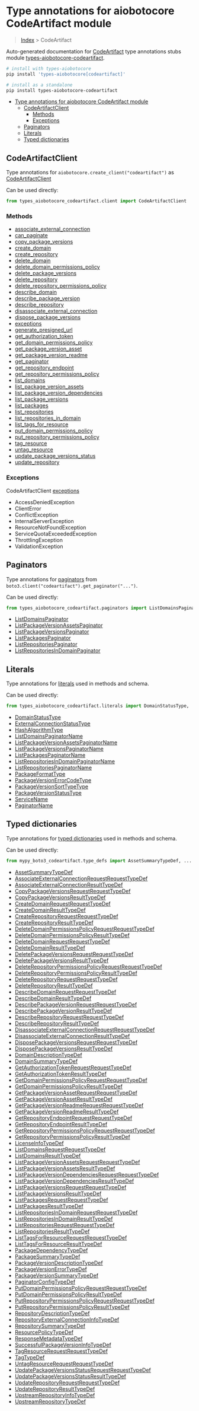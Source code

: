 <a id="type-annotations-for-aiobotocore-codeartifact-module"></a>

# Type annotations for aiobotocore CodeArtifact module

> [Index](..) > CodeArtifact

Auto-generated documentation for
[CodeArtifact](https://boto3.amazonaws.com/v1/documentation/api/latest/reference/services/codeartifact.html#CodeArtifact)
type annotations stubs module
[types-aiobotocore-codeartifact](https://pypi.org/project/types-aiobotocore-codeartifact/).

```bash
# install with types-aiobotocore
pip install 'types-aiobotocore[codeartifact]'

# install as a standalone
pip install types-aiobotocore-codeartifact
```

- [Type annotations for aiobotocore CodeArtifact module](#type-annotations-for-aiobotocore-codeartifact-module)
  - [CodeArtifactClient](#codeartifactclient)
    - [Methods](#methods)
    - [Exceptions](#exceptions)
  - [Paginators](#paginators)
  - [Literals](#literals)
  - [Typed dictionaries](#typed-dictionaries)

<a id="codeartifactclient"></a>

## CodeArtifactClient

Type annotations for `aiobotocore.create_client("codeartifact")` as
[CodeArtifactClient](./client.md)

Can be used directly:

```python
from types_aiobotocore_codeartifact.client import CodeArtifactClient
```

<a id="methods"></a>

### Methods

- [associate_external_connection](./client.md#associate_external_connection)
- [can_paginate](./client.md#can_paginate)
- [copy_package_versions](./client.md#copy_package_versions)
- [create_domain](./client.md#create_domain)
- [create_repository](./client.md#create_repository)
- [delete_domain](./client.md#delete_domain)
- [delete_domain_permissions_policy](./client.md#delete_domain_permissions_policy)
- [delete_package_versions](./client.md#delete_package_versions)
- [delete_repository](./client.md#delete_repository)
- [delete_repository_permissions_policy](./client.md#delete_repository_permissions_policy)
- [describe_domain](./client.md#describe_domain)
- [describe_package_version](./client.md#describe_package_version)
- [describe_repository](./client.md#describe_repository)
- [disassociate_external_connection](./client.md#disassociate_external_connection)
- [dispose_package_versions](./client.md#dispose_package_versions)
- [exceptions](./client.md#exceptions)
- [generate_presigned_url](./client.md#generate_presigned_url)
- [get_authorization_token](./client.md#get_authorization_token)
- [get_domain_permissions_policy](./client.md#get_domain_permissions_policy)
- [get_package_version_asset](./client.md#get_package_version_asset)
- [get_package_version_readme](./client.md#get_package_version_readme)
- [get_paginator](./client.md#get_paginator)
- [get_repository_endpoint](./client.md#get_repository_endpoint)
- [get_repository_permissions_policy](./client.md#get_repository_permissions_policy)
- [list_domains](./client.md#list_domains)
- [list_package_version_assets](./client.md#list_package_version_assets)
- [list_package_version_dependencies](./client.md#list_package_version_dependencies)
- [list_package_versions](./client.md#list_package_versions)
- [list_packages](./client.md#list_packages)
- [list_repositories](./client.md#list_repositories)
- [list_repositories_in_domain](./client.md#list_repositories_in_domain)
- [list_tags_for_resource](./client.md#list_tags_for_resource)
- [put_domain_permissions_policy](./client.md#put_domain_permissions_policy)
- [put_repository_permissions_policy](./client.md#put_repository_permissions_policy)
- [tag_resource](./client.md#tag_resource)
- [untag_resource](./client.md#untag_resource)
- [update_package_versions_status](./client.md#update_package_versions_status)
- [update_repository](./client.md#update_repository)

<a id="exceptions"></a>

### Exceptions

CodeArtifactClient [exceptions](./client.md#exceptions)

- AccessDeniedException
- ClientError
- ConflictException
- InternalServerException
- ResourceNotFoundException
- ServiceQuotaExceededException
- ThrottlingException
- ValidationException

<a id="paginators"></a>

## Paginators

Type annotations for [paginators](./paginators.md) from
`boto3.client("codeartifact").get_paginator("...")`.

Can be used directly:

```python
from types_aiobotocore_codeartifact.paginators import ListDomainsPaginator, ...
```

- [ListDomainsPaginator](./paginators.md#listdomainspaginator)
- [ListPackageVersionAssetsPaginator](./paginators.md#listpackageversionassetspaginator)
- [ListPackageVersionsPaginator](./paginators.md#listpackageversionspaginator)
- [ListPackagesPaginator](./paginators.md#listpackagespaginator)
- [ListRepositoriesPaginator](./paginators.md#listrepositoriespaginator)
- [ListRepositoriesInDomainPaginator](./paginators.md#listrepositoriesindomainpaginator)

<a id="literals"></a>

## Literals

Type annotations for [literals](./literals.md) used in methods and schema.

Can be used directly:

```python
from types_aiobotocore_codeartifact.literals import DomainStatusType, ...
```

- [DomainStatusType](./literals.md#domainstatustype)
- [ExternalConnectionStatusType](./literals.md#externalconnectionstatustype)
- [HashAlgorithmType](./literals.md#hashalgorithmtype)
- [ListDomainsPaginatorName](./literals.md#listdomainspaginatorname)
- [ListPackageVersionAssetsPaginatorName](./literals.md#listpackageversionassetspaginatorname)
- [ListPackageVersionsPaginatorName](./literals.md#listpackageversionspaginatorname)
- [ListPackagesPaginatorName](./literals.md#listpackagespaginatorname)
- [ListRepositoriesInDomainPaginatorName](./literals.md#listrepositoriesindomainpaginatorname)
- [ListRepositoriesPaginatorName](./literals.md#listrepositoriespaginatorname)
- [PackageFormatType](./literals.md#packageformattype)
- [PackageVersionErrorCodeType](./literals.md#packageversionerrorcodetype)
- [PackageVersionSortTypeType](./literals.md#packageversionsorttypetype)
- [PackageVersionStatusType](./literals.md#packageversionstatustype)
- [ServiceName](./literals.md#servicename)
- [PaginatorName](./literals.md#paginatorname)

<a id="typed-dictionaries"></a>

## Typed dictionaries

Type annotations for [typed dictionaries](./type_defs.md) used in methods and
schema.

Can be used directly:

```python
from mypy_boto3_codeartifact.type_defs import AssetSummaryTypeDef, ...
```

- [AssetSummaryTypeDef](./type_defs.md#assetsummarytypedef)
- [AssociateExternalConnectionRequestRequestTypeDef](./type_defs.md#associateexternalconnectionrequestrequesttypedef)
- [AssociateExternalConnectionResultTypeDef](./type_defs.md#associateexternalconnectionresulttypedef)
- [CopyPackageVersionsRequestRequestTypeDef](./type_defs.md#copypackageversionsrequestrequesttypedef)
- [CopyPackageVersionsResultTypeDef](./type_defs.md#copypackageversionsresulttypedef)
- [CreateDomainRequestRequestTypeDef](./type_defs.md#createdomainrequestrequesttypedef)
- [CreateDomainResultTypeDef](./type_defs.md#createdomainresulttypedef)
- [CreateRepositoryRequestRequestTypeDef](./type_defs.md#createrepositoryrequestrequesttypedef)
- [CreateRepositoryResultTypeDef](./type_defs.md#createrepositoryresulttypedef)
- [DeleteDomainPermissionsPolicyRequestRequestTypeDef](./type_defs.md#deletedomainpermissionspolicyrequestrequesttypedef)
- [DeleteDomainPermissionsPolicyResultTypeDef](./type_defs.md#deletedomainpermissionspolicyresulttypedef)
- [DeleteDomainRequestRequestTypeDef](./type_defs.md#deletedomainrequestrequesttypedef)
- [DeleteDomainResultTypeDef](./type_defs.md#deletedomainresulttypedef)
- [DeletePackageVersionsRequestRequestTypeDef](./type_defs.md#deletepackageversionsrequestrequesttypedef)
- [DeletePackageVersionsResultTypeDef](./type_defs.md#deletepackageversionsresulttypedef)
- [DeleteRepositoryPermissionsPolicyRequestRequestTypeDef](./type_defs.md#deleterepositorypermissionspolicyrequestrequesttypedef)
- [DeleteRepositoryPermissionsPolicyResultTypeDef](./type_defs.md#deleterepositorypermissionspolicyresulttypedef)
- [DeleteRepositoryRequestRequestTypeDef](./type_defs.md#deleterepositoryrequestrequesttypedef)
- [DeleteRepositoryResultTypeDef](./type_defs.md#deleterepositoryresulttypedef)
- [DescribeDomainRequestRequestTypeDef](./type_defs.md#describedomainrequestrequesttypedef)
- [DescribeDomainResultTypeDef](./type_defs.md#describedomainresulttypedef)
- [DescribePackageVersionRequestRequestTypeDef](./type_defs.md#describepackageversionrequestrequesttypedef)
- [DescribePackageVersionResultTypeDef](./type_defs.md#describepackageversionresulttypedef)
- [DescribeRepositoryRequestRequestTypeDef](./type_defs.md#describerepositoryrequestrequesttypedef)
- [DescribeRepositoryResultTypeDef](./type_defs.md#describerepositoryresulttypedef)
- [DisassociateExternalConnectionRequestRequestTypeDef](./type_defs.md#disassociateexternalconnectionrequestrequesttypedef)
- [DisassociateExternalConnectionResultTypeDef](./type_defs.md#disassociateexternalconnectionresulttypedef)
- [DisposePackageVersionsRequestRequestTypeDef](./type_defs.md#disposepackageversionsrequestrequesttypedef)
- [DisposePackageVersionsResultTypeDef](./type_defs.md#disposepackageversionsresulttypedef)
- [DomainDescriptionTypeDef](./type_defs.md#domaindescriptiontypedef)
- [DomainSummaryTypeDef](./type_defs.md#domainsummarytypedef)
- [GetAuthorizationTokenRequestRequestTypeDef](./type_defs.md#getauthorizationtokenrequestrequesttypedef)
- [GetAuthorizationTokenResultTypeDef](./type_defs.md#getauthorizationtokenresulttypedef)
- [GetDomainPermissionsPolicyRequestRequestTypeDef](./type_defs.md#getdomainpermissionspolicyrequestrequesttypedef)
- [GetDomainPermissionsPolicyResultTypeDef](./type_defs.md#getdomainpermissionspolicyresulttypedef)
- [GetPackageVersionAssetRequestRequestTypeDef](./type_defs.md#getpackageversionassetrequestrequesttypedef)
- [GetPackageVersionAssetResultTypeDef](./type_defs.md#getpackageversionassetresulttypedef)
- [GetPackageVersionReadmeRequestRequestTypeDef](./type_defs.md#getpackageversionreadmerequestrequesttypedef)
- [GetPackageVersionReadmeResultTypeDef](./type_defs.md#getpackageversionreadmeresulttypedef)
- [GetRepositoryEndpointRequestRequestTypeDef](./type_defs.md#getrepositoryendpointrequestrequesttypedef)
- [GetRepositoryEndpointResultTypeDef](./type_defs.md#getrepositoryendpointresulttypedef)
- [GetRepositoryPermissionsPolicyRequestRequestTypeDef](./type_defs.md#getrepositorypermissionspolicyrequestrequesttypedef)
- [GetRepositoryPermissionsPolicyResultTypeDef](./type_defs.md#getrepositorypermissionspolicyresulttypedef)
- [LicenseInfoTypeDef](./type_defs.md#licenseinfotypedef)
- [ListDomainsRequestRequestTypeDef](./type_defs.md#listdomainsrequestrequesttypedef)
- [ListDomainsResultTypeDef](./type_defs.md#listdomainsresulttypedef)
- [ListPackageVersionAssetsRequestRequestTypeDef](./type_defs.md#listpackageversionassetsrequestrequesttypedef)
- [ListPackageVersionAssetsResultTypeDef](./type_defs.md#listpackageversionassetsresulttypedef)
- [ListPackageVersionDependenciesRequestRequestTypeDef](./type_defs.md#listpackageversiondependenciesrequestrequesttypedef)
- [ListPackageVersionDependenciesResultTypeDef](./type_defs.md#listpackageversiondependenciesresulttypedef)
- [ListPackageVersionsRequestRequestTypeDef](./type_defs.md#listpackageversionsrequestrequesttypedef)
- [ListPackageVersionsResultTypeDef](./type_defs.md#listpackageversionsresulttypedef)
- [ListPackagesRequestRequestTypeDef](./type_defs.md#listpackagesrequestrequesttypedef)
- [ListPackagesResultTypeDef](./type_defs.md#listpackagesresulttypedef)
- [ListRepositoriesInDomainRequestRequestTypeDef](./type_defs.md#listrepositoriesindomainrequestrequesttypedef)
- [ListRepositoriesInDomainResultTypeDef](./type_defs.md#listrepositoriesindomainresulttypedef)
- [ListRepositoriesRequestRequestTypeDef](./type_defs.md#listrepositoriesrequestrequesttypedef)
- [ListRepositoriesResultTypeDef](./type_defs.md#listrepositoriesresulttypedef)
- [ListTagsForResourceRequestRequestTypeDef](./type_defs.md#listtagsforresourcerequestrequesttypedef)
- [ListTagsForResourceResultTypeDef](./type_defs.md#listtagsforresourceresulttypedef)
- [PackageDependencyTypeDef](./type_defs.md#packagedependencytypedef)
- [PackageSummaryTypeDef](./type_defs.md#packagesummarytypedef)
- [PackageVersionDescriptionTypeDef](./type_defs.md#packageversiondescriptiontypedef)
- [PackageVersionErrorTypeDef](./type_defs.md#packageversionerrortypedef)
- [PackageVersionSummaryTypeDef](./type_defs.md#packageversionsummarytypedef)
- [PaginatorConfigTypeDef](./type_defs.md#paginatorconfigtypedef)
- [PutDomainPermissionsPolicyRequestRequestTypeDef](./type_defs.md#putdomainpermissionspolicyrequestrequesttypedef)
- [PutDomainPermissionsPolicyResultTypeDef](./type_defs.md#putdomainpermissionspolicyresulttypedef)
- [PutRepositoryPermissionsPolicyRequestRequestTypeDef](./type_defs.md#putrepositorypermissionspolicyrequestrequesttypedef)
- [PutRepositoryPermissionsPolicyResultTypeDef](./type_defs.md#putrepositorypermissionspolicyresulttypedef)
- [RepositoryDescriptionTypeDef](./type_defs.md#repositorydescriptiontypedef)
- [RepositoryExternalConnectionInfoTypeDef](./type_defs.md#repositoryexternalconnectioninfotypedef)
- [RepositorySummaryTypeDef](./type_defs.md#repositorysummarytypedef)
- [ResourcePolicyTypeDef](./type_defs.md#resourcepolicytypedef)
- [ResponseMetadataTypeDef](./type_defs.md#responsemetadatatypedef)
- [SuccessfulPackageVersionInfoTypeDef](./type_defs.md#successfulpackageversioninfotypedef)
- [TagResourceRequestRequestTypeDef](./type_defs.md#tagresourcerequestrequesttypedef)
- [TagTypeDef](./type_defs.md#tagtypedef)
- [UntagResourceRequestRequestTypeDef](./type_defs.md#untagresourcerequestrequesttypedef)
- [UpdatePackageVersionsStatusRequestRequestTypeDef](./type_defs.md#updatepackageversionsstatusrequestrequesttypedef)
- [UpdatePackageVersionsStatusResultTypeDef](./type_defs.md#updatepackageversionsstatusresulttypedef)
- [UpdateRepositoryRequestRequestTypeDef](./type_defs.md#updaterepositoryrequestrequesttypedef)
- [UpdateRepositoryResultTypeDef](./type_defs.md#updaterepositoryresulttypedef)
- [UpstreamRepositoryInfoTypeDef](./type_defs.md#upstreamrepositoryinfotypedef)
- [UpstreamRepositoryTypeDef](./type_defs.md#upstreamrepositorytypedef)
